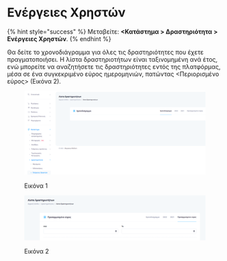 # Ενέργειες Χρηστών

{% hint style="success" %}
Μεταβείτε: **<Κατάστημα > Δραστηριότητα > Ενέργειες Χρηστών**.
{% endhint %}

Θα δείτε το χρονοδιάγραμμα για όλες τις δραστηριότητες που έχετε πραγματοποιήσει. Η λίστα δραστηριοτήτων είναι ταξινομημένη ανά έτος, ενώ μπορείτε να αναζητήσετε τις δραστηριότητες εντός της πλατφόρμας, μέσα σε ένα συγκεκριμένο εύρος ημερομηνιών, πατώντας <Περιορισμένο εύρος> (Εικόνα 2).&#x20;

<figure><img src="../../.gitbook/assets/ScreenHunter 259.png" alt=""><figcaption><p>Εικόνα 1</p></figcaption></figure>

<figure><img src="../../.gitbook/assets/ScreenHunter 260.png" alt=""><figcaption><p>Εικόνα 2</p></figcaption></figure>
